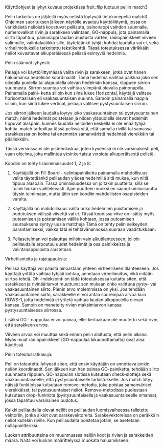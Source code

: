  Käyttöohjeet ja lyhyt kuvaus projektissa fruit_flip
 luotuun peliin match3

Pelin tarkoitus on jäljitellä myös netistä löytyvää tietokonepeliä
match3. Ohjelman suorituksen jälkeen näytölle avautuu käyttöliittymä,
jossa on värikkäistä neliöistä koostuvat pelilauta, painonappi vaihdon
suunnalle, numerovalikot rivin ja sarakkeen valintaan, GO-nappula, jota
painamalla siirto tapahtuu, painonappi laudan alustusta varten,
radiopainikkeet viiveen valinnalle, valintalaatikko sille, täytetäänkö
tyhjät kohdat laudalta vai ei, sekä virheilmoituksille tarkoitettu
tekstikenttä. Tässä toteutuksessa värikkäät neliöt kuvastavat alkuperäisessä
pelissä esintyviä hedelmiä.

Pelin säännöt lyhyesti:

Pelaaja voi käyttöliittymässä valita rivin ja sarakkeen, jotka ovat hänen
haluamansa hedelmän koordinaatit. Tämä hedelmä vaihtaa paikkaa joko sen oikealla
puolella tai alapuolella olevan hedelmän kanssa, riippuen siirron suunnasta.
Siirron suuntaa voi vaihtaa ylimpänä olevalla painonapilla. Painamalla paini-
ketta silloin kun siinä lukee Horizontal, käyttäjä valitsee horisontaalisen
eli vaakasuuntaisen suunna. Samoin painamalla nappia silloin, kun siinä lukee
vertical, pelaaja valitsee pystysuuntaisen siirron.

Jos siirron jälkeen laudalta löytyy joko vaakasuuntainen tai pystysuuntainen
match, nämä hedelmät poistetaan ja niiden yläpuolella olevat hedelmät tippuvat
alaspäin, kunnes laudalla neliöiden keskellä ei ole enää tyhjiä kohtia. match
tarkoittaa tässä pelissä sitä, että samalla rivillä tai samassa sarakkeessa
on kolme tai enemmän samanväristä hedelmää vierekkäin tai päällekkäin.

Tässä versiossa ei ole pisteenlaskua, joten kyseessä ei ole varsinaisesti peli,
vaan ohjelma, joka mallintaa yksinkertaista versiota alkuperäisestä pelistä.

Koodiin on tehty lisäominaisuudet 1, 2 ja 8:

1. Käyttäjällä on Fill Board - valintapainiketta painamalla mahdollisuus valita
täytetäänkö pelilaudan yläosa hedelmillä sitä mukaa, kun niitä tippuu alaspäin.
Tässä ominaisuudessa on joitakin puutteita, sillä se toimii hiukan vaihtelevasti.
Ajan puutteen vuoksi en saanut ominaisuutta täysin toimimaan, mutta jätin sen
koodiin mahdollisten osapisteiden varalta.

2. Käyttäjällä on mahdollisuus valita onko hedelmien poistamisen ja pudotuksen
välissä viivettä vai ei. Tässä koodissa viive on lisätty myös putoamisen ja
poistamisen välille kohtaan, jossa putoamisen seurauksena syntyy uusia matcheja
Tämä on tehty pelin selkeyden parantamiseksi, vaikka tätä ei tehtävänannossa suoraan
vaadittukkaan.

8. Peliasetelman voi palauttaa milloin vain alkutilanteeseen, jolloin pelilaudalle
arpoutuu uudet hedelmät ja osa painikkeista ja valintanappuloista alustetaan.

Virhetilanteita ja rajatapauksia:

Pelissä käyttäjä voi päästä ainoastaan yhteen virheelliseen tilanteeseen. Jos
käyttäjä yrittää vaihtaa tyhjää kohtaa, annetaan virheilmoitus, eikä mitään
siirtoa tehdä. Ohi-indeksointi on tädä toteutuksessa kuitattu siten, että
sarakkeen ja rivinääriarvot muuttuvat sen mukaan onko valittuna pysty- vai
vaakasuuntainen siirto. Pienin arvo molemmissa on yksi. Jos tehdään vaakasuuntainen
siirto, sarakkeelle ei voi antaa suurempaa arvoa kuin ROWS-1, jotta hedelmää
ei yritetä vaihtaa laudan ulkopuolella olevan kanssa. Samoin on menetelty
rivien maksimiarvon kanssa pystysuuntaisessa siirrossa.

Lisäksi GO - nappulaa ei voi painaa, ellei kertaakaan ole muutettu sekä rivin,
että sarakkeen arvoa.

Viiveen arvoa voi muuttaa sekä ennen pelin aloitusta, että pelin aikana.
Myös muut radiopainikkeet (GO-nappulaa lukuunottamatta) ovat aina käytössä.

Pelin toteutusratkasuja:

Peli on toteutettu lyhyesti siten, että ensin käyttäjän on annettava jonkin
neliön koordinaatit. Sen jälkeen kun hän painaa GO-painiketta, tehdään siirto
suunnasta riippuen. GO-nappulan slotissa kutsutaan check-slotteja sekä
vaakasuuntaiseelle, että pystysuuntaiselle tarkistukselle. Jos match lötyy,
näissä funktioissa kutsutaan remove-metodia, joka poistaa samanväriset vierekkäiset,
tai pystusuuntaiset neliöt. Remove-metodissa puolestaan kutsutaan drop-funktiota
(pystysuuntaisella  ja vaakasuuntaiseelle omansa), jossa tapahtuu varsinainen
pudotus.

Kaikki pelilaudalla olevat neliöt on pelilaudan luomisvaiheessa talletettu
vektoriin, jonka alkiot ovat sarakevektoreita. Sarakevektoreissa on peräkkäin
neliöt kullekin riville. Kun pelilaudalta poistetaa jotain, se asetetaan
nollapointteriksi.

Luokan attribuutteina on muunmuassa neliön koot ja rivien ja sarakkeiden määrä.
Näitä voi luokan määrittelyssä muokata haluamikseen.
